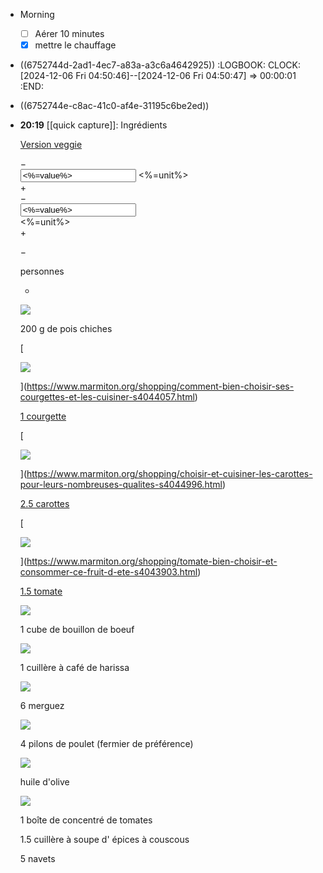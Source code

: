 - Morning
  * [ ] Aérer 10 minutes
  * [x] mettre le chauffage
- ((6752744d-2ad1-4ec7-a83a-a3c6a4642925))
  :LOGBOOK:
  CLOCK: [2024-12-06 Fri 04:50:46]--[2024-12-06 Fri 04:50:47] =>  00:00:01
  :END:
- ((6752744e-c8ac-41c0-af4e-31195c6be2ed))
- **20:19** [[quick capture]]: Ingrédients
  
  [Version veggie](/recettes/recette_couscous-vegetarien-facile_62233.aspx)
  
  <div class="recipe-ingredients\_\_qt-counter <%=size%>"> <div class="recipe-ingredients\_\_qt-counter\_\_increment recipe-ingredients\_\_qt-counter\_\_increment-minus minus">−</div> <div class="recipe-ingredients\_\_qt-counter\_\_value\_container unit-<%=withUnit%>"> <input class="recipe-ingredients\_\_qt-counter\_\_value title-5" type="text" value="<%=value%>" min="<%=min%>" max="<%=max%>" aria-label="counter" > <span class="recipe-ingredients\_\_qt-counter\_unit"><%=unit%></span> </div> <div class="recipe-ingredients\_\_qt-counter\_\_increment recipe-ingredients\_\_qt-counter\_\_increment-plus plus">+</div> </div> <div class="quantity-counter"> <div class="quantity-counter\_\_action minus">−</div> <div class="quantity-counter\_\_value"> <input class="recipe-ingredients\_\_qt-counter\_\_value title-5" type="text" value="<%=value%>" min="<%=min%>" max="<%=max%>" aria-label="counter" > <div class="quantity-counter\_\_unit"><%=unit%></div> </div> <div class="quantity-counter\_\_action plus">+</div> </div>
  
  −
  
   personnes
  
  +
  
  ![](https://assets.afcdn.com/recipe/20170621/69132_origin.jpg)
  
  200 g de pois chiches
  
  [
  
  ![](https://assets.afcdn.com/recipe/20170607/67437_origin.jpg)
  
  ](https://www.marmiton.org/shopping/comment-bien-choisir-ses-courgettes-et-les-cuisiner-s4044057.html)
  
  [1 courgette](https://www.marmiton.org/shopping/comment-bien-choisir-ses-courgettes-et-les-cuisiner-s4044057.html)
  
  [
  
  ![](https://assets.afcdn.com/recipe/20170607/67370_origin.jpg)
  
  ](https://www.marmiton.org/shopping/choisir-et-cuisiner-les-carottes-pour-leurs-nombreuses-qualites-s4044996.html)
  
  [2.5 carottes](https://www.marmiton.org/shopping/choisir-et-cuisiner-les-carottes-pour-leurs-nombreuses-qualites-s4044996.html)
  
  [
  
  ![](https://assets.afcdn.com/recipe/20170607/67459_origin.jpg)
  
  ](https://www.marmiton.org/shopping/tomate-bien-choisir-et-consommer-ce-fruit-d-ete-s4043903.html)
  
  [1.5 tomate](https://www.marmiton.org/shopping/tomate-bien-choisir-et-consommer-ce-fruit-d-ete-s4043903.html)
  
  ![](https://assets.afcdn.com/recipe/20240703/152492_origin.png)
  
  1 cube de bouillon de boeuf
  
  ![](https://assets.afcdn.com/recipe/20170607/67510_origin.jpg)
  
  1 cuillère à café de harissa
  
  ![](https://assets.afcdn.com/recipe/20170607/67395_origin.jpg)
  
  6 merguez
  
  ![](https://assets.afcdn.com/recipe/20170621/69122_origin.jpg)
  
  4 pilons de poulet (fermier de préférence)
  
  ![](https://assets.afcdn.com/recipe/20220114/127365_origin.png)
  
  huile d'olive
  
  ![](https://assets.afcdn.com/recipe/20170607/67606_origin.jpg)
  
  1 boîte de concentré de tomates
  
  1.5 cuillère à soupe d' épices à couscous
  
  
  5 navets